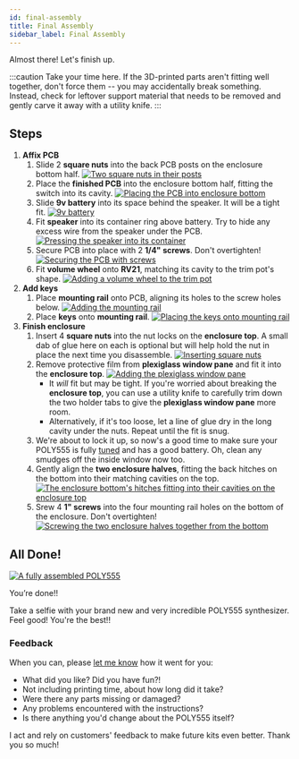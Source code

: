 ```yaml
---
id: final-assembly
title: Final Assembly
sidebar_label: Final Assembly
---
```


Almost there! Let's finish up.

:::caution
Take your time here. If the 3D-printed parts aren't fitting well together, don't force them -- you may accidentally break something. Instead, check for leftover support material that needs to be removed and gently carve it away with a utility knife.
:::

## Steps

1. **Affix PCB**
   1. Slide 2 **square nuts** into the back PCB posts on the enclosure bottom half.
      [![Two square nuts in their posts](/img/assembly/nuts_in_enclosure_bottom.jpg)](/img/assembly/nuts_in_enclosure_bottom.jpg)
   2. Place the **finished PCB** into the enclosure bottom half, fitting the switch into its cavity.
      [![Placing the PCB into enclosure bottom](/img/assembly/pcb_in_enclosure_bottom.jpg)](/img/assembly/pcb_in_enclosure_bottom.jpg)
   3. Slide **9v battery** into its space behind the speaker. It will be a tight fit.
      [![9v battery](/img/assembly/battery.jpg)](/img/assembly/battery.jpg)
   4. Fit **speaker** into its container ring above battery. Try to hide any excess wire from the speaker under the PCB.
      [![Pressing the speaker into its container](/img/assembly/speaker.jpg)](/img/assembly/speaker.jpg)
   5. Secure PCB into place with 2 **1/4" screws**. Don't overtighten!
      [![Securing the PCB with screws](/img/assembly/screwing_pcb_into_enclosure_bottom.jpg)](/img/assembly/screwing_pcb_into_enclosure_bottom.jpg)
   6. Fit **volume wheel** onto **RV21**, matching its cavity to the trim pot's shape.
      [![Adding a volume wheel to the trim pot](/img/assembly/volume_wheel.jpg)](/img/assembly/volume_wheel.jpg)
2. **Add keys**
   1. Place **mounting rail** onto PCB, aligning its holes to the screw holes below.
      [![Adding the mounting rail](/img/assembly/mounting_rail.jpg)](/img/assembly/mounting_rail.jpg)
   2. Place **keys** onto **mounting rail**.
      [![Placing the keys onto mounting rail](/img/assembly/keys.jpg)](/img/assembly/keys.jpg)
3. **Finish enclosure**
   1. Insert 4 **square nuts** into the nut locks on the **enclosure top**. A small dab of glue here on each is optional but will help hold the nut in place the next time you disassemble.
      [![Inserting square nuts](/img/assembly/nuts_in_enclosure_top.jpg)](/img/assembly/nuts_in_enclosure_top.jpg)
   2. Remove protective film from **plexiglass window pane** and fit it into the **enclosure top**.
      [![Adding the plexiglass window pane](/img/assembly/plexiglass_window.jpg)](/img/assembly/plexiglass_window.jpg)
      - It _will_ fit but may be tight. If you're worried about breaking the **enclosure top**, you can use a utility knife to carefully trim down the two holder tabs to give the **plexiglass window pane** more room.
      - Alternatively, if it's too loose, let a line of glue dry in the long cavity under the nuts. Repeat until the fit is snug.
   3. We're about to lock it up, so now's a good time to make sure your POLY555 is fully [tuned](tuning) and has a good battery. Oh, clean any smudges off the inside window now too.
   4. Gently align the **two enclosure halves**, fitting the back hitches on the bottom into their matching cavities on the top.
      [![The enclosure bottom's hitches fitting into their cavities on the enclosure top](/img/assembly/hitch.jpg)](/img/assembly/hitch.jpg)
   5. Srew 4 **1" screws** into the four mounting rail holes on the bottom of the enclosure. Don't overtighten!
      [![Screwing the two enclosure halves together from the bottom](/img/assembly/screws_in_enclosure_back.jpg)](/img/assembly/screws_in_enclosure_back.jpg)

## All Done!

[![A fully assembled POLY555](/img/assembly/all_done.jpg)](/img/assembly/all_done.jpg)

You’re done!!

Take a selfie with your brand new and very incredible POLY555 synthesizer. Feel good! You're the best!!

### Feedback

When you can, please [let me know](https://www.oskitone.com/contact) how it went for you:

* What did you like? Did you have fun?!
* Not including printing time, about how long did it take?
* Were there any parts missing or damaged?
* Any problems encountered with the instructions?
* Is there anything you'd change about the POLY555 itself?

I act and rely on customers' feedback to make future kits even better. Thank you so much!
